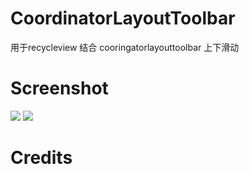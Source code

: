 # CoordinatorLayoutToolbar
 用于recycleview 结合 cooringatorlayouttoolbar 上下滑动

# Screenshot
![](https://github.com/crybobo/CoordinatorLayoutToolbar/blob/master/screenshot/img1.png )
![](https://github.com/crybobo/CoordinatorLayoutToolbar/blob/master/screenshot/img2.png)

# Credits


